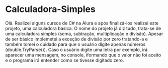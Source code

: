 # Calculadora-Simples

Olá. Realizei alguns cursos de C# na Alura e após finalizá-los realizei este projeto, uma calculadora básica.
O nome do projeto já diz tudo, trata-se de uma calculadora simples (soma, subtração, multiplicação e divisão).
Apesar de ser básico implemetei a exceção de divisão por zero tratando-a e também tomei o cuidado para que o usuário digite apenas números (double.TryParse()). Caso o usuário digite uma letra por exemplo, irá aparecer uma mensagem, no console, iformando que o valor não foi aceito e o programa irá entender como se tivesse digitado zero.
